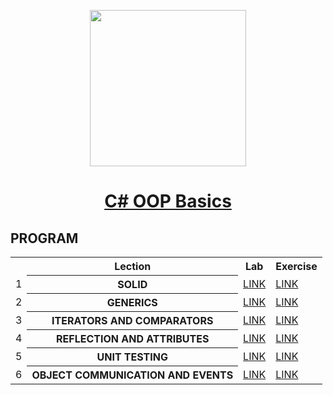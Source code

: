 <p align="center"><img src="http://spaceappschallengebulgaria.eu/sites/default/files/softuni.png" width = 250 /></p>

# <a href=""><p align="center"> C# OOP Basics <p></a>

## PROGRAM
<table>
<tr>
  <th></th><th>Lection</th><th>Lab</th><th>Exercise</th>
</tr>
<tr>
  <td>1</td>
  <th>SOLID</th>
  <td><a href="" >LINK</a></td>
  <td><a href="" >LINK</a></td>
</tr>
<tr>
  <td>2</td>
  <th>GENERICS</th>
  <td><a href="" >LINK</a></td>
  <td><a href="" >LINK</a></td>
<tr>
    <td>3</td>
    <th>ITERATORS AND COMPARATORS</th>
    <td><a href="" >LINK</a></td>
    <td><a href="" >LINK</a></td>
</tr>
</tr>
  <tr>
  <td>4</td>
    <th>REFLECTION AND ATTRIBUTES</th>
    <td><a href="" >LINK</a></td>
    <td><a href="" >LINK</a></td>
</tr>
<tr>
  <td>5</td>
    <th>UNIT TESTING</th>
    <td><a href="" >LINK</a></td>
    <td><a href="" >LINK</a></td>
</tr>
<tr>
  <td>6</td>
    <th>OBJECT COMMUNICATION AND EVENTS</th>
    <td><a href="" >LINK</a></td>
    <td><a href="" >LINK</a></td>
</tr>
  </table>
